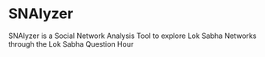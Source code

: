 # SNAlyzer
SNAlyzer is a Social Network Analysis Tool to explore Lok Sabha Networks through the Lok Sabha Question Hour
